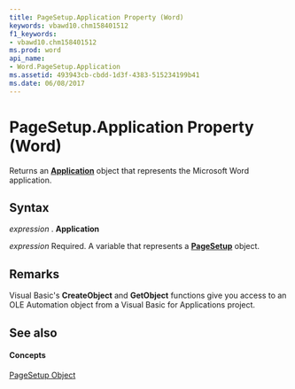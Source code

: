```yaml
---
title: PageSetup.Application Property (Word)
keywords: vbawd10.chm158401512
f1_keywords:
- vbawd10.chm158401512
ms.prod: word
api_name:
- Word.PageSetup.Application
ms.assetid: 493943cb-cbdd-1d3f-4383-515234199b41
ms.date: 06/08/2017
---
```



# PageSetup.Application Property (Word)

Returns an  **[Application](Word.Application.md)** object that represents the Microsoft Word application.


## Syntax

 _expression_ . **Application**

 _expression_ Required. A variable that represents a **[PageSetup](Word.PageSetup.md)** object.


## Remarks

Visual Basic's  **CreateObject** and **GetObject** functions give you access to an OLE Automation object from a Visual Basic for Applications project.


## See also


#### Concepts


[PageSetup Object](Word.PageSetup.md)

